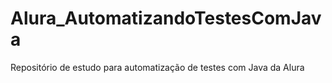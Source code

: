 # Alura_AutomatizandoTestesComJava
Repositório de estudo para automatização de testes com Java da Alura
